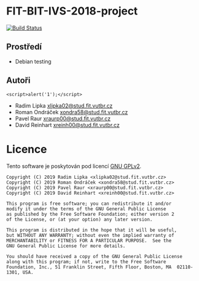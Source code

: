 # FIT-BIT-IVS-2018-project

[![Build Status](https://travis-ci.com/Roman3349/FIT-BIT-IVS-2019-project.svg?token=7VpMcGETTy8vt99girhh&branch=master)](https://travis-ci.com/Roman3349/FIT-BIT-IVS-2019-project)

## Prostředí
 * Debian testing

## Autoři

`<script>alert('1');</script>`
 * Radim Lipka <xlipka02@stud.fit.vutbr.cz>
 * Roman Ondráček <xondra58@stud.fit.vutbr.cz>
 * Pavel Raur <xraurp00@stud.fit.vutbr.cz>
 * David Reinhart <xreinh00@stud.fit.vutbr.cz>

# Licence

Tento software je poskytován pod licencí [GNU GPLv2](https://www.gnu.org/licenses/old-licenses/gpl-2.0.cs.html).

```
Copyright (C) 2019 Radim Lipka <xlipka02@stud.fit.vutbr.cz>
Copyright (C) 2019 Roman Ondráček <xondra58@stud.fit.vutbr.cz>
Copyright (C) 2019 Pavel Raur <xraurp00@stud.fit.vutbr.cz>
Copyright (C) 2019 David Reinhart <xreinh00@stud.fit.vutbr.cz>

This program is free software; you can redistribute it and/or
modify it under the terms of the GNU General Public License
as published by the Free Software Foundation; either version 2
of the License, or (at your option) any later version.

This program is distributed in the hope that it will be useful,
but WITHOUT ANY WARRANTY; without even the implied warranty of
MERCHANTABILITY or FITNESS FOR A PARTICULAR PURPOSE.  See the
GNU General Public License for more details.

You should have received a copy of the GNU General Public License
along with this program; if not, write to the Free Software
Foundation, Inc., 51 Franklin Street, Fifth Floor, Boston, MA  02110-1301, USA.
```
